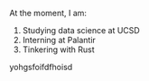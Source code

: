 At the moment, I am:
1. Studying data science at UCSD
2. Interning at Palantir
3. Tinkering with Rust

yohgsfoifdfhoisd